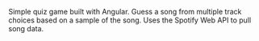 Simple quiz game built with Angular. Guess a song from multiple track choices based on a sample of the song. Uses the Spotify Web API to pull song data.
